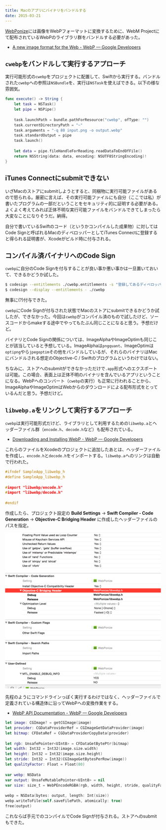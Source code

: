 ```yaml
---
title: Macのアプリにバイナリをバンドルする
date: 2015-03-21
---
```


[WebPonize](/posts/2015/weponize.html)には画像をWebPフォーマットに変換するために、WebM Projectにて配布されているWebPのライブラリ群をバンドルする必要があった。

- [A new image format for the Web - WebP — Google Developers](https://developers.google.com/speed/webp/?csw=1)

## `cwebp`をバンドルして実行するアプローチ

実行可能形式の`cwebp`をプロジェクトに配置して、Swiftから実行する。バンドルされた`cwebp`への参照は`NSBundle`を、実行は`NSTask`を使えばできる。以下の様な雰囲気。

```swift
func execute() -> String {
    let task = NSTask()
    let pipe = NSPipe()

    task.launchPath = bundle.pathForResource("cwebp", ofType: "")
    task.currentDirectoryPath = "~"
    task.arguments = "-q 80 input.png -o output.webp"
    task.standardOutput = pipe
    task.launch()

    let data = pipe.fileHandleForReading.readDataToEndOfFile()
    return NSString(data: data, encoding: NSUTF8StringEncoding)!
}
```

## iTunes Connectにsubmitできない

いざMacのストアにsubmitしようとすると、同梱物に実行可能ファイルがあるので怒られる。厳密に言えば、その実行可能ファイルにも自分（ここでは私）が書いたプログラムの一部だということをセキュリティ的に証明する必要がある。よくよく考えてみれば正体不明な実行可能ファイルをバンドルできてしまったら大変なことになりそうだ。納得。

自分で書いているSwiftのコード（というかコンパイルした成果物）に対してはCode Signと呼ばれるMacのディベロッパーとしてiTunes Connectに登録すると得られる証明書が、Xcodeがビルド時に付与される。

## コンパイル済バイナリへのCode Sign

`cwebp`に自分のCode Signを付与することが良い事か悪い事かは一旦置いておいて、できるかどうか試した。

```bash
$ codesign --entitlements ./cwebp.entitlements -s "登録してあるディベロッパー名" ./cwebp
$ codesign --display --entitlements - ./cwebp
```

無事に(?)付与できた。

`cwebp`にCode Signが付与された状態でMacのストアにsubmitできるかどうか試したが、できなかった。今回は`cwebp`がコンパイル済のもので試したけど、ソースコードからmakeする途中でやってもたぶん同じことになると思う。予想だけど。

バイナリとCode Signの関係については、ImageAlphaやImageOptimも同じことが該当していると予想している。ImageAlphaは`pngquant`、ImageOptimは`optipng`やら`jpegoptim`その他をバンドルしているが、それらのバイナリはMacにバンドルされる想定のObjective-C / Swiftのプログラムというわけではない。

ちなみに、ストアへのsubmitができなかっただけで`.app`形式へのエクスポートは可能。この場合、表面上は正体不明のバイナリを含んでいるアプリということになる。WebPへのコンバート（`cwebp`の実行）も正常に行われることから、ImageAlphaやImageOptimはWebからのダウンロードによる配布形式をとっているんだと思う。予想だけど。

## `libwebp.a`をリンクして実行するアプローチ

`cwebp`は実行可能形式だけど、ライブラリとして利用するための`libwebp.a`とヘッダーファイル群（`encode.h`、`decode.h`など）も配布されている。

- [Downloading and Installing WebP - WebP — Google Developers](https://developers.google.com/speed/webp/download)

これらのファイルをXcodeのプロジェクトに追加したあとは、ヘッダーファイルを作成し、`encode.h`と`decode.h`をインポートする。`libwebp.a`へのリンクは自動で行われた。

```h
#ifndef SampleApp_libwebp_h
#define SampleApp_libwebp_h

#import "libwebp/encode.h"
#import "libwebp/decode.h"

#endif
```

作成したら、プロジェクト設定の **Build Settings** → **Swift Compiler - Code Generation** → **Objective-C Bridging Header** に作成したヘッダーファイルのパスを指定。

![](/img/posts/2015/bundle-binary-in-mac-app/xcode.png)

先程のようにコマンドラインっぽく実行するわけではなく、ヘッダーファイルで定義されている構造体に沿ってWebPへの変換作業をする。

- [WebP API Documentation - WebP — Google Developers](https://developers.google.com/speed/webp/docs/api)

```swift
let image: CGImage? = getCGImage(image)
let provider: CGDataProviderRef = CGImageGetDataProvider(image)
let bitmap: CFDataRef = CGDataProviderCopyData(provider)

let rgb: UnsafePointer<UInt8> = CFDataGetBytePtr(bitmap)
let width: Int32 = Int32(image.size.width)
let height: Int32 = Int32(image.size.height)
let stride: Int32 = Int32(CGImageGetBytesPerRow(image))
let qualityFactor: Float = Float(80)

var webp: NSData
var output: UnsafeMutablePointer<UInt8> = nil
var size: size_t = WebPEncodeRGBA(rgb, width, height, stride, qualityFactor, &output)

webp = NSData(bytes: output, length: Int(size))
webp.writeToFile(self.saveFilePath, atomically: true)
free(output)
```

これならば手元でのコンパイルでCode Signが付与される。ストアへのsubmitもできた。
